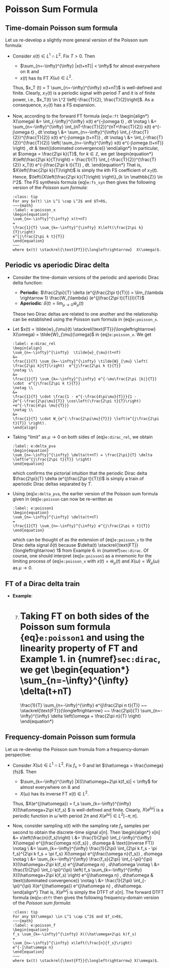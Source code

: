 # Poisson Sum Formula

## Time-domain Poisson sum formula
Let us re-develop a slightly more general version of the Poisson sum
formula:
* Consider $x(t) \in L^1 \cap L^2$. Fix $T>0$. Then
  - $\sum_{n=-\infty}^{\infty} |x(t+nT)| < \infty$ for almost
    everywhere on $\mathbb{R}$ and
  - $x(t)$ has its FT $X(\omega) \in L^2$.
  
  Thus, $x_T (t) = T \sum_{n=-\infty}^{\infty} x(t+nT)$ is
  well-defined and finite. Clearly, $x_T(t)$ is a periodic signal with
  period $T$ and it is of finite power, i.e., $x_T(t) \in
  L^2 \left[-\frac{T}{2}, \frac{T}{2}\right]$. As a consequence, $x_T
  (t)$ has a FS expansion.

* Now, according to the forward FT formula {eq}`e:ft` 
  \begin{align*}
  X(\omega)
  &=
  \int_{-\infty}^{\infty} x(t) e^{-j\omega t} \, dt
  \notag \\
  &= 
  \sum_{n=-\infty}^{\infty} \int_{nT-\frac{T}{2}}^{nT+\frac{T}{2}}
  x(t) e^{-j\omega t} \, dt
  \notag \\
  &=
  \sum_{n=-\infty}^{\infty} \int_{-\frac{T}{2}}^{\frac{T}{2}}
  x(t) e^{-j\omega (t+nT)} \, dt
  \notag \\
  &=
  \int_{-\frac{T}{2}}^{\frac{T}{2}} \left( \sum_{n=-\infty}^{\infty} 
  x(t) e^{-j\omega (t+nT)} \right) \, dt
  & \text{(dominated convergence)}
  \end{align*}
  In particular, at $\omega = \frac{2\pi k}{T}$, for $k \in \mathbb{Z}$,
  we get
  \begin{equation*}
  X\left(\frac{2\pi k}{T}\right)
  = \frac{1}{T} \int_{-\frac{T}{2}}^{\frac{T}{2}} x_T(t) 
  e^{-j\frac{2\pi k t}{T}} \, dt.
  \end{equation*}
  That is, $X\left(\frac{2\pi k}{T}\right)$ is simply the $k$th FS coefficient
  of $x_T(t)$.  Hence, 
  $\left\{X\left(\frac{2\pi k}{T}\right) \right\}_{k \in \mathbb{Z}} \in l^2$. 
  The FS synthesis formula {eq}`e:fs_syn` then gives the following version
  of the *Poisson sum formula*:
  ```{admonition} (Time-domain) Poisson Sum Formula
  :class: tip
  For any $x(t) \in L^1 \cap L^2$ and $T>0$,
  ~~~{math}
  :label: e:poisson_x
  \begin{equation}
  \sum_{n=-\infty}^{\infty} x(t+nT)
  = 
  \frac{1}{T} \sum_{k=-\infty}^{\infty} X\left(\frac{2\pi k}{T}\right) 
  e^{j\frac{2\pi k t}{T}} 
  \end{equation}
  ~~~
  where $x(t) \stackrel{\text{FT}}{\longleftrightarrow}  X(\omega)$.
  ```

## Periodic vs aperiodic Dirac delta
* Consider the time-domain versions of the periodic and aperiodic
  Dirac delta function:
  - **Periodic**: 
    $\frac{2\pi}{T} \delta (e^{j\frac{2\pi t}{T}})
    = \lim_{\lambda \rightarrow 1} \frac{W_{\lambda} 
    (e^{j\frac{2\pi t}{T}})}{T}$
  - **Aperiodic**:
    $\delta(t) = \lim_{\mu \rightarrow 0} \tilde{w}_{\mu}(t)$
  
  These two Dirac deltas are related to one another and the
  relationship can be established using the Poisson sum formula in
  {eq}`e:poisson_x`.

* Let $x(t) = \tilde{w}_{\mu}(t)
  \stackrel{\text{FT}}{\longleftrightarrow} X(\omega) =
  \tilde{W}_{\mu}(\omega)$ in {eq}`e:poisson_x`. We get
  ```{math} 
  :label: e:dirac_rel
  \begin{align}
  \sum_{n=-\infty}^{\infty}  \tilde{w}_{\mu}(t+nT)
  &=
  \frac{1}{T} \sum_{k=-\infty}^{\infty} \tilde{W}_{\mu} \left(
  \frac{2\pi k}{T}\right)  e^{j\frac{2\pi k t}{T}}
  \notag \\
  &=
  \frac{1}{T} \sum_{k=-\infty}^{\infty} e^{-\mu\frac{2\pi |k|}{T}} 
  \cdot  e^{j\frac{2\pi k t}{T}}
  \notag \\
  &=
  \frac{1}{T} \cdot \frac{1 - e^{-\frac{4\pi\mu}{T}}}{1 - 
  2e^{-\frac{2\pi\mu}{T}} \cos\left(\frac{2\pi t}{T}\right) 
  +e^{-\frac{4\pi \mu}{T}}} 
  \notag \\
  &=
  \frac{1}{T} \cdot W_{e^{-\frac{2\pi\mu}{T}}} \left(e^{j\frac{2\pi
  t}{T}} \right). 
  \end{align}
  ```
* Taking "limit" as $\mu \rightarrow 0$ on both sides of {eq}`e:dirac_rel`, 
  we obtain
  ```{math}
  :label: e:delta_pva
  \begin{equation}
  \sum_{n=-\infty}^{\infty} \delta(t+nT) = \frac{2\pi}{T} \delta
  \left(e^{j\frac{2\pi t}{T}} \right)
  \end{equation}
  ```
  which confirms the pictorial intuition that the periodic Dirac delta
  $\frac{2\pi}{T} \delta (e^{j\frac{2\pi t}{T}})$ is simply a train of
  aperiodic Dirac deltas separated by $T$.

* Using {eq}`e:delta_pva`, the earlier version of the Poisson sum
  formula given in {eq}`e:poisson` can now be re-written as
  ```{math}
  :label: e:poisson1
  \begin{equation}
  \sum_{n=-\infty}^{\infty} \delta(t+nT) 
  =
  \frac{1}{T} \sum_{n=-\infty}^{\infty} e^{j\frac{2\pi n t}{T}}
  \end{equation}
  ```
  which can be thought of as the extension of {eq}`e:poisson_x` to the
  Dirac delta signal $\delta(t)$ because $\delta(t) \stackrel{\text{FT}}{\longleftrightarrow} 1$
  from Example 6. in {numref}`sec:dirac`. Of course, one should
  interpret {eq}`e:poisson1` as a mnemonic for the limiting process of
  {eq}`e:poisson_x` with $x(t) = \tilde{w}_{\mu}(t)$ and $X(\omega) =
  \tilde{W}_{\mu}(\omega)$ as $\mu \rightarrow 0$.

## FT of a Dirac delta train
* **Example**:

    7. Taking FT on both sides of the Poisson sum formula {eq}`e:poisson1`
       and using the linearity property of FT and Example 1. in
       {numref}`sec:dirac`, we get
       \begin{equation*}
       \sum_{n=-\infty}^{\infty} \delta(t+nT) 
       =
       \frac{1}{T} \sum_{n=-\infty}^{\infty} e^{j\frac{2\pi n t}{T}}
       ~~ 
       \stackrel{\text{FT}}{\longleftrightarrow} 
       ~~
       \frac{2\pi}{T} \sum_{n=-\infty}^{\infty} \delta \left(\omega +
       \frac{2\pi n}{T} \right)
       \end{equation*}

## Frequency-domain Poisson sum formula
Let us re-develop the Poisson sum fromula from a frequency-domain perspective:

* Consider $X(\omega) \in L^1 \cap L^2$. Fix $f_s>0$ and let
  $\hat\omega = \frac{\omega}{fs}$. Then
  - $\sum_{k=-\infty}^{\infty} |X((\hat\omega+2\pi k)f_s)| < \infty$ for almost
    everywhere on $\mathbb{R}$ and 
  - $X(\omega)$ has its inverse FT $x(t) \in L^2$.
  
  Thus, $X(e^{j\hat\omega}) = f_s \sum_{k=-\infty}^{\infty}
  X((\hat\omega+2\pi k)f_s) $ is well-defined and finite. Clearly,
  $X(e^{j\hat\omega})$ is a periodic function in $\hat\omega$ with
  period $2\pi$ and $X(e^{j\hat\omega}) \in L^2[-\pi,\pi]$. 

* Now, consider sampling $x(t)$ with the sampling rate $f_s$ samples
  per second to obtain the discrete-time signal $x[n]$. Then
  \begin{align*}
  x[n] 
  &= x\left(\frac{n}{f_s}\right)
  \\
  &=
  \frac{1}{2\pi} \int_{-\infty}^{\infty} X(\omega)  e^{j\frac{\omega n}{f_s}} \, d\omega
  & \text{(inverse FT)} 
  \notag \\
  &= 
  \sum_{k=-\infty}^{\infty} \frac{1}{2\pi}
  \int_{2\pi k f_s - \pi f_s}^{2\pi k f_s + \pi f_s}
  X(\omega)  e^{j\frac{\omega n}{f_s}} \, d\omega
  \notag \\
  &=
  \sum_{k=-\infty}^{\infty}  \frac{f_s}{2\pi} \int_{-\pi}^{\pi}
  X((\hat\omega+2\pi k)f_s) e^{j\hat\omega n} \, d\hat\omega
  \notag \\
  &=
  \frac{1}{2\pi} \int_{-\pi}^{\pi} \left( f_s \sum_{k=-\infty}^{\infty} 
  X((\hat\omega+2\pi k)f_s) \right) e^{j\hat\omega n} \, d\hat\omega
  & \text{(dominated convergence)}
  \notag \\
  &=
  \frac{1}{2\pi} \int_{-\pi}^{\pi} X(e^{j\hat\omega}) e^{j\hat\omega n} 
  \, d\hat\omega.
  \end{align*}
  That is, $X(e^{j\hat\omega})$ is simply the DTFT of $x[n]$. The forward DTFT
  formula {eq}`e:dtft` then gives the following frequency-domain version
  of the *Poisson sum formula*:
  ```{admonition} (Frequency-domain) Poisson Sum Formula
  :class: tip
  For any $X(\omega) \in L^1 \cap L^2$ and $f_s>0$,
  ~~~{math}
  :label: e:poisson_f
  \begin{equation}
  f_s \sum_{k=-\infty}^{\infty} X((\hat\omega+2\pi k)f_s) 
  = 
  \sum_{n=-\infty}^{\infty} x\left(\frac{n}{f_s}\right)
  e^{-j\hat\omega n} 
  \end{equation}
  ~~~
  where $x(t) \stackrel{\text{FT}}{\longleftrightarrow} X(\omega)$.
  ```
